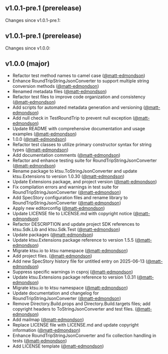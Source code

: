 ## v1.0.1-pre.1 (prerelease)

Changes since v1.0.1-pre.1:
## v1.0.1-pre.1 (prerelease)

Changes since v1.0.0:
## v1.0.0 (major)

- Refactor test method names to camel case ([@matt-edmondson](https://github.com/matt-edmondson))
- Enhance RoundTripStringJsonConverter to support multiple string conversion methods ([@matt-edmondson](https://github.com/matt-edmondson))
- Renamed metadata files ([@matt-edmondson](https://github.com/matt-edmondson))
- Refactor test files to improve code organization and consistency ([@matt-edmondson](https://github.com/matt-edmondson))
- Add scripts for automated metadata generation and versioning ([@matt-edmondson](https://github.com/matt-edmondson))
- Add null check in TestRoundTrip to prevent null exception ([@matt-edmondson](https://github.com/matt-edmondson))
- Update README with comprehensive documentation and usage examples ([@matt-edmondson](https://github.com/matt-edmondson))
- 1.0.0 ([@matt-edmondson](https://github.com/matt-edmondson))
- Refactor test classes to utilize primary constructor syntax for string types ([@matt-edmondson](https://github.com/matt-edmondson))
- Add documentation comments ([@matt-edmondson](https://github.com/matt-edmondson))
- Refactor and enhance testing suite for RoundTripStringJsonConverter ([@matt-edmondson](https://github.com/matt-edmondson))
- Rename package to ktsu.ToStringJsonConverter and update ktsu.Extensions to version 1.0.30 ([@matt-edmondson](https://github.com/matt-edmondson))
- Update Extensions package, and project version ([@matt-edmondson](https://github.com/matt-edmondson))
- Fix compilation errors and warnings in test suite for RoundTripStringJsonConverter ([@matt-edmondson](https://github.com/matt-edmondson))
- Add SpecStory configuration files and rename library to RoundTripStringJsonConverter ([@matt-edmondson](https://github.com/matt-edmondson))
- Apply new editorconfig ([@matt-edmondson](https://github.com/matt-edmondson))
- Update LICENSE file to LICENSE.md with copyright notice ([@matt-edmondson](https://github.com/matt-edmondson))
- Refactor DESCRIPTION and update project SDK references to ktsu.Sdk.Lib and ktsu.Sdk.Test ([@matt-edmondson](https://github.com/matt-edmondson))
- Update packages ([@matt-edmondson](https://github.com/matt-edmondson))
- Update ktsu.Extensions package reference to version 1.5.5 ([@matt-edmondson](https://github.com/matt-edmondson))
- Migrate ktsu.io to ktsu namespace ([@matt-edmondson](https://github.com/matt-edmondson))
- Add project files. ([@matt-edmondson](https://github.com/matt-edmondson))
- Add new SpecStory history file for untitled entry on 2025-06-13 ([@matt-edmondson](https://github.com/matt-edmondson))
- Suppress specific warnings in csproj ([@matt-edmondson](https://github.com/matt-edmondson))
- Update ktsu.Extensions package reference to version 1.0.31 ([@matt-edmondson](https://github.com/matt-edmondson))
- Migrate ktsu.io to ktsu namespace ([@matt-edmondson](https://github.com/matt-edmondson))
- Update documentation and changelog for RoundTripStringJsonConverter ([@matt-edmondson](https://github.com/matt-edmondson))
- Remove Directory.Build.props and Directory.Build.targets files; add copyright headers to ToStringJsonConverter and test files. ([@matt-edmondson](https://github.com/matt-edmondson))
- Add mailmap ([@matt-edmondson](https://github.com/matt-edmondson))
- Replace LICENSE file with LICENSE.md and update copyright information ([@matt-edmondson](https://github.com/matt-edmondson))
- Enhance RoundTripStringJsonConverter and fix collection handling in tests ([@matt-edmondson](https://github.com/matt-edmondson))
- Add LICENSE template ([@matt-edmondson](https://github.com/matt-edmondson))
